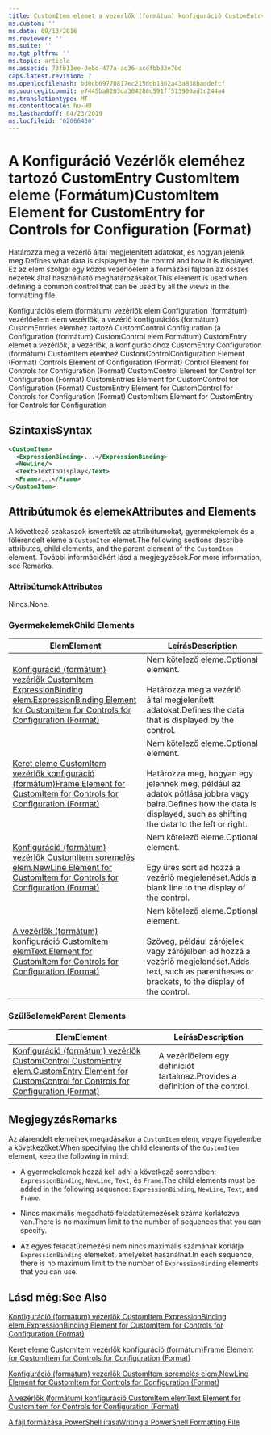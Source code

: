```yaml
---
title: CustomItem elemet a vezérlők (formátum) konfiguráció CustomEntry |} A Microsoft Docs
ms.custom: ''
ms.date: 09/13/2016
ms.reviewer: ''
ms.suite: ''
ms.tgt_pltfrm: ''
ms.topic: article
ms.assetid: 73fb11ee-0ebd-477a-ac36-acdfbb32e70d
caps.latest.revision: 7
ms.openlocfilehash: bd0cb69770817ec215ddb1862a43a838baddefcf
ms.sourcegitcommit: e7445ba8203da304286c591ff513900ad1c244a4
ms.translationtype: MT
ms.contentlocale: hu-HU
ms.lasthandoff: 04/23/2019
ms.locfileid: "62066430"
---
```

# <a name="customitem-element-for-customentry-for-controls-for-configuration-format"></a><span data-ttu-id="5de3e-102">A Konfiguráció Vezérlők eleméhez tartozó CustomEntry CustomItem eleme (Formátum)</span><span class="sxs-lookup"><span data-stu-id="5de3e-102">CustomItem Element for CustomEntry for Controls for Configuration (Format)</span></span>

<span data-ttu-id="5de3e-103">Határozza meg a vezérlő által megjelenített adatokat, és hogyan jelenik meg.</span><span class="sxs-lookup"><span data-stu-id="5de3e-103">Defines what data is displayed by the control and how it is displayed.</span></span> <span data-ttu-id="5de3e-104">Ez az elem szolgál egy közös vezérlőelem a formázási fájlban az összes nézetek által használható meghatározásakor.</span><span class="sxs-lookup"><span data-stu-id="5de3e-104">This element is used when defining a common control that can be used by all the views in the formatting file.</span></span>

<span data-ttu-id="5de3e-105">Konfigurációs elem (formátum) vezérlők elem Configuration (formátum) vezérlőelem elem vezérlők, a vezérlő konfigurációs (formátum) CustomEntries elemhez tartozó CustomControl Configuration (a Configuration (formátum) CustomControl elem Formátum) CustomEntry elemet a vezérlők, a vezérlők, a konfigurációhoz CustomEntry Configuration (formátum) CustomItem elemhez CustomControl</span><span class="sxs-lookup"><span data-stu-id="5de3e-105">Configuration Element (Format) Controls Element of Configuration (Format) Control Element for Controls for Configuration (Format) CustomControl Element for Control for Configuration (Format) CustomEntries Element for CustomControl for Configuration (Format) CustomEntry Element for CustomControl for Controls for Configuration (Format) CustomItem Element for CustomEntry for Controls for Configuration</span></span>

## <a name="syntax"></a><span data-ttu-id="5de3e-106">Szintaxis</span><span class="sxs-lookup"><span data-stu-id="5de3e-106">Syntax</span></span>

```xml
<CustomItem>
  <ExpressionBinding>...</ExpressionBinding>
  <NewLine/>
  <Text>TextToDisplay</Text>
  <Frame>...</Frame>
</CustomItem>
```

## <a name="attributes-and-elements"></a><span data-ttu-id="5de3e-107">Attribútumok és elemek</span><span class="sxs-lookup"><span data-stu-id="5de3e-107">Attributes and Elements</span></span>

<span data-ttu-id="5de3e-108">A következő szakaszok ismertetik az attribútumokat, gyermekelemek és a fölérendelt eleme a `CustomItem` elemet.</span><span class="sxs-lookup"><span data-stu-id="5de3e-108">The following sections describe attributes, child elements, and the parent element of the `CustomItem` element.</span></span> <span data-ttu-id="5de3e-109">További információkért lásd a megjegyzések.</span><span class="sxs-lookup"><span data-stu-id="5de3e-109">For more information, see Remarks.</span></span>

### <a name="attributes"></a><span data-ttu-id="5de3e-110">Attribútumok</span><span class="sxs-lookup"><span data-stu-id="5de3e-110">Attributes</span></span>

<span data-ttu-id="5de3e-111">Nincs.</span><span class="sxs-lookup"><span data-stu-id="5de3e-111">None.</span></span>

### <a name="child-elements"></a><span data-ttu-id="5de3e-112">Gyermekelemek</span><span class="sxs-lookup"><span data-stu-id="5de3e-112">Child Elements</span></span>

|<span data-ttu-id="5de3e-113">Elem</span><span class="sxs-lookup"><span data-stu-id="5de3e-113">Element</span></span>|<span data-ttu-id="5de3e-114">Leírás</span><span class="sxs-lookup"><span data-stu-id="5de3e-114">Description</span></span>|
|-------------|-----------------|
|[<span data-ttu-id="5de3e-115">Konfiguráció (formátum) vezérlők CustomItem ExpressionBinding elem.</span><span class="sxs-lookup"><span data-stu-id="5de3e-115">ExpressionBinding Element for CustomItem for Controls for Configuration (Format)</span></span>](./expressionbinding-element-for-customitem-for-controls-for-configuration-format.md)|<span data-ttu-id="5de3e-116">Nem kötelező eleme.</span><span class="sxs-lookup"><span data-stu-id="5de3e-116">Optional element.</span></span><br /><br /> <span data-ttu-id="5de3e-117">Határozza meg a vezérlő által megjelenített adatokat.</span><span class="sxs-lookup"><span data-stu-id="5de3e-117">Defines the data that is displayed by the control.</span></span>|
|[<span data-ttu-id="5de3e-118">Keret eleme CustomItem vezérlők konfiguráció (formátum)</span><span class="sxs-lookup"><span data-stu-id="5de3e-118">Frame Element for CustomItem for Controls for Configuration (Format)</span></span>](./frame-element-for-customitem-for-controls-for-configuration-format.md)|<span data-ttu-id="5de3e-119">Nem kötelező eleme.</span><span class="sxs-lookup"><span data-stu-id="5de3e-119">Optional element.</span></span><br /><br /> <span data-ttu-id="5de3e-120">Határozza meg, hogyan egy jelennek meg, például az adatok pótlása jobbra vagy balra.</span><span class="sxs-lookup"><span data-stu-id="5de3e-120">Defines how the data is displayed, such as shifting the data to the left or right.</span></span>|
|[<span data-ttu-id="5de3e-121">Konfiguráció (formátum) vezérlők CustomItem soremelés elem.</span><span class="sxs-lookup"><span data-stu-id="5de3e-121">NewLine Element for CustomItem for Controls for Configuration (Format)</span></span>](./newline-element-for-customitem-for-controls-for-configuration-format.md)|<span data-ttu-id="5de3e-122">Nem kötelező eleme.</span><span class="sxs-lookup"><span data-stu-id="5de3e-122">Optional element.</span></span><br /><br /> <span data-ttu-id="5de3e-123">Egy üres sort ad hozzá a vezérlő megjelenését.</span><span class="sxs-lookup"><span data-stu-id="5de3e-123">Adds a blank line to the display of the control.</span></span>|
|[<span data-ttu-id="5de3e-124">A vezérlők (formátum) konfiguráció CustomItem elem</span><span class="sxs-lookup"><span data-stu-id="5de3e-124">Text Element for CustomItem for Controls for Configuration (Format)</span></span>](./text-element-for-customitem-for-controls-for-configuration-format.md)|<span data-ttu-id="5de3e-125">Nem kötelező eleme.</span><span class="sxs-lookup"><span data-stu-id="5de3e-125">Optional element.</span></span><br /><br /> <span data-ttu-id="5de3e-126">Szöveg, például zárójelek vagy zárójelben ad hozzá a vezérlő megjelenését.</span><span class="sxs-lookup"><span data-stu-id="5de3e-126">Adds text, such as parentheses or brackets, to the display of the control.</span></span>|

### <a name="parent-elements"></a><span data-ttu-id="5de3e-127">Szülőelemek</span><span class="sxs-lookup"><span data-stu-id="5de3e-127">Parent Elements</span></span>

|<span data-ttu-id="5de3e-128">Elem</span><span class="sxs-lookup"><span data-stu-id="5de3e-128">Element</span></span>|<span data-ttu-id="5de3e-129">Leírás</span><span class="sxs-lookup"><span data-stu-id="5de3e-129">Description</span></span>|
|-------------|-----------------|
|[<span data-ttu-id="5de3e-130">Konfiguráció (formátum) vezérlők CustomControl CustomEntry elem.</span><span class="sxs-lookup"><span data-stu-id="5de3e-130">CustomEntry Element for CustomControl for Controls for Configuration (Format)</span></span>](./customentry-element-for-customcontrol-for-controls-for-configuration-format.md)|<span data-ttu-id="5de3e-131">A vezérlőelem egy definíciót tartalmaz.</span><span class="sxs-lookup"><span data-stu-id="5de3e-131">Provides a definition of the control.</span></span>|

## <a name="remarks"></a><span data-ttu-id="5de3e-132">Megjegyzés</span><span class="sxs-lookup"><span data-stu-id="5de3e-132">Remarks</span></span>

<span data-ttu-id="5de3e-133">Az alárendelt elemeinek megadásakor a `CustomItem` elem, vegye figyelembe a következőket:</span><span class="sxs-lookup"><span data-stu-id="5de3e-133">When specifying the child elements of the `CustomItem` element, keep the following in mind:</span></span>

- <span data-ttu-id="5de3e-134">A gyermekelemek hozzá kell adni a következő sorrendben: `ExpressionBinding`, `NewLine`, `Text`, és `Frame`.</span><span class="sxs-lookup"><span data-stu-id="5de3e-134">The child elements must be added in the following sequence: `ExpressionBinding`, `NewLine`, `Text`, and `Frame`.</span></span>

- <span data-ttu-id="5de3e-135">Nincs maximális megadható feladatütemezések száma korlátozva van.</span><span class="sxs-lookup"><span data-stu-id="5de3e-135">There is no maximum limit to the number of sequences that you can specify.</span></span>

- <span data-ttu-id="5de3e-136">Az egyes feladatütemezési nem nincs maximális számának korlátja `ExpressionBinding` elemeket, amelyeket használhat.</span><span class="sxs-lookup"><span data-stu-id="5de3e-136">In each sequence, there is no maximum limit to the number of `ExpressionBinding` elements that you can use.</span></span>

## <a name="see-also"></a><span data-ttu-id="5de3e-137">Lásd még:</span><span class="sxs-lookup"><span data-stu-id="5de3e-137">See Also</span></span>

[<span data-ttu-id="5de3e-138">Konfiguráció (formátum) vezérlők CustomItem ExpressionBinding elem.</span><span class="sxs-lookup"><span data-stu-id="5de3e-138">ExpressionBinding Element for CustomItem for Controls for Configuration (Format)</span></span>](./expressionbinding-element-for-customitem-for-controls-for-configuration-format.md)

[<span data-ttu-id="5de3e-139">Keret eleme CustomItem vezérlők konfiguráció (formátum)</span><span class="sxs-lookup"><span data-stu-id="5de3e-139">Frame Element for CustomItem for Controls for Configuration (Format)</span></span>](./frame-element-for-customitem-for-controls-for-configuration-format.md)

[<span data-ttu-id="5de3e-140">Konfiguráció (formátum) vezérlők CustomItem soremelés elem.</span><span class="sxs-lookup"><span data-stu-id="5de3e-140">NewLine Element for CustomItem for Controls for Configuration (Format)</span></span>](./newline-element-for-customitem-for-controls-for-configuration-format.md)

[<span data-ttu-id="5de3e-141">A vezérlők (formátum) konfiguráció CustomItem elem</span><span class="sxs-lookup"><span data-stu-id="5de3e-141">Text Element for CustomItem for Controls for Configuration (Format)</span></span>](./text-element-for-customitem-for-controls-for-configuration-format.md)

[<span data-ttu-id="5de3e-142">A fájl formázása PowerShell írása</span><span class="sxs-lookup"><span data-stu-id="5de3e-142">Writing a PowerShell Formatting File</span></span>](./writing-a-powershell-formatting-file.md)
